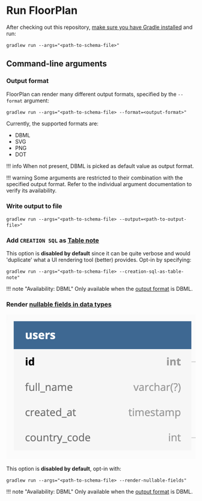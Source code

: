 # Run FloorPlan

After checking out this repository, [make sure you have Gradle installed](https://gradle.org/install/) and run:
```
gradlew run --args="<path-to-schema-file>"
```

## Command-line arguments

### Output format

FloorPlan can render many different output formats, specified by the `--format` argument:

```
gradlew run --args="<path-to-schema-file> --format=<output-format>"
```

Currently, the supported formats are:

- DBML
- SVG
- PNG
- DOT

!!! info
    When not present, DBML is picked as default value as output format.

!!! warning
    Some arguments are restricted to their combination with the specified output format. Refer to the individual argument documentation to verify its availability.

### Write output to file

```
gradlew run --args="<path-to-schema-file> --output=<path-to-output-file>"
```

### Add `CREATION SQL` as [Table note](https://www.dbml.org/docs/#table-notes)

This option is **disabled by default** since it can be quite verbose and would 'duplicate' what a UI rendering tool (better) provides.
Opt-in by specifying:

```
gradlew run --args="<path-to-schema-file> --creation-sql-as-table-note"
```

!!! note "Availability: DBML"
    Only available when the [output format](#output-format) is DBML.

### Render [nullable fields in data types](https://github.com/julioz/FloorPlan/issues/12)

![render nullable fields](images/render-nullable-fields.png)

This option is **disabled by default**, opt-in with:

```
gradlew run --args="<path-to-schema-file> --render-nullable-fields"
```

!!! note "Availability: DBML"
    Only available when the [output format](#output-format) is DBML.
